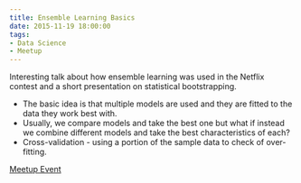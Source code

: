 ```yaml
---
title: Ensemble Learning Basics
date: 2015-11-19 18:00:00
tags:
- Data Science
- Meetup
---
```

Interesting talk about how ensemble learning was used in the Netflix contest and a short presentation on statistical bootstrapping.
- The basic idea is that multiple models are used and they are fitted to the data they work best with.
- Usually, we compare models and take the best one but what if instead we combine different models and take the best characteristics of each?
- Cross-validation - using a portion of the sample data to check of over-fitting.

[Meetup Event](http://www.meetup.com/Waterloo-Data-Science/events/226637424/)